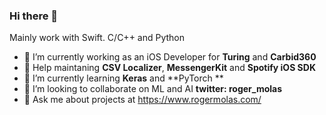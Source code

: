 ### Hi there 👋
Mainly work with Swift. C/C++ and Python

- 🔭 I’m currently working as an iOS Developer for **Turing** and **Carbid360**
- 🔭 Help maintaning **CSV Localizer**, **MessengerKit** and **Spotify iOS SDK**
- 🌱 I’m currently learning **Keras** and **PyTorch **
- 👯 I’m looking to collaborate on ML and AI **twitter: roger_molas**
- 💬 Ask me about projects at https://www.rogermolas.com/

